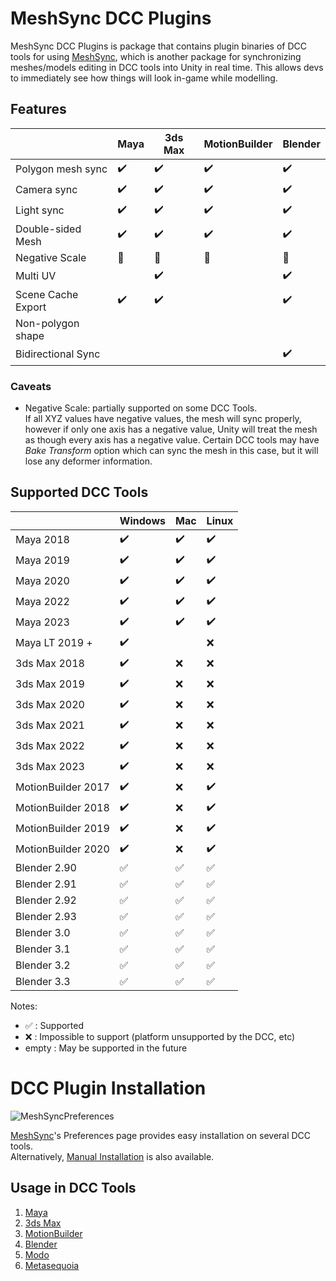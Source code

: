 # MeshSync DCC Plugins

MeshSync DCC Plugins is package that contains plugin binaries of DCC tools for using [MeshSync](https://docs.unity3d.com/Packages/com.unity.meshsync@latest), 
which is another package for synchronizing meshes/models editing in DCC tools into Unity in real time.
This allows devs to immediately see how things will look in-game while modelling.

## Features

|                     | Maya                 | 3ds Max              | MotionBuilder        | Blender              |
| --------------------| -------------------- | -------------------- | -------------------- | -------------------- |
| Polygon mesh sync   | :heavy_check_mark:   | :heavy_check_mark:   | :heavy_check_mark:   | :heavy_check_mark:   |
| Camera sync         | :heavy_check_mark:   | :heavy_check_mark:   | :heavy_check_mark:   | :heavy_check_mark:   |
| Light sync          | :heavy_check_mark:   | :heavy_check_mark:   | :heavy_check_mark:   | :heavy_check_mark:   |
| Double-sided Mesh   | :heavy_check_mark:   | :heavy_check_mark:   | :heavy_check_mark:   | :heavy_check_mark:   |
| Negative Scale      | :small_red_triangle: | :small_red_triangle: | :small_red_triangle: | :small_red_triangle: |
| Multi UV            |                      | :heavy_check_mark:   |                      | :heavy_check_mark:   |
| Scene Cache Export  | :heavy_check_mark:   | :heavy_check_mark:   |                      | :heavy_check_mark:   |
| Non-polygon shape   |                      |                      |                      |                      |
| Bidirectional Sync  |                      |                      |                      | :heavy_check_mark:   |

### Caveats

* Negative Scale: partially supported on some DCC Tools.  
  If all XYZ values have negative values, the mesh will sync properly, however if only one axis has a negative value,
  Unity will treat the mesh as though every axis has a negative value.
  Certain DCC tools may have *Bake Transform* option which can sync the mesh in this case, but it will lose any 
  deformer information.
  

## Supported DCC Tools

|                    | Windows            | Mac                | Linux              |
|--------------------| ------------------ | ------------------ |------------------- |
| Maya 2018          | :heavy_check_mark: | :heavy_check_mark: | :heavy_check_mark: |
| Maya 2019          | :heavy_check_mark: | :heavy_check_mark: | :heavy_check_mark: |
| Maya 2020          | :heavy_check_mark: | :heavy_check_mark: | :heavy_check_mark: |
| Maya 2022          | :heavy_check_mark: | :heavy_check_mark: | :heavy_check_mark: |
| Maya 2023          | :heavy_check_mark: | :heavy_check_mark: | :heavy_check_mark: |
| Maya LT 2019 +     | :heavy_check_mark: |                    | :x:                |
| 3ds Max 2018       | :heavy_check_mark: | :x:                | :x:                |
| 3ds Max 2019       | :heavy_check_mark: | :x:                | :x:                |
| 3ds Max 2020       | :heavy_check_mark: | :x:                | :x:                |
| 3ds Max 2021       | :heavy_check_mark: | :x:                | :x:                |
| 3ds Max 2022       | :heavy_check_mark: | :x:                | :x:                |
| 3ds Max 2023       | :heavy_check_mark: | :x:                | :x:                |
| MotionBuilder 2017 | :heavy_check_mark: | :x:                | :heavy_check_mark: |
| MotionBuilder 2018 | :heavy_check_mark: | :x:                | :heavy_check_mark: |
| MotionBuilder 2019 | :heavy_check_mark: | :x:                | :heavy_check_mark: |
| MotionBuilder 2020 | :heavy_check_mark: | :x:                | :heavy_check_mark: |
| Blender 2.90       | :white_check_mark: | :white_check_mark: | :white_check_mark: |
| Blender 2.91       | :white_check_mark: | :white_check_mark: | :white_check_mark: |
| Blender 2.92       | :white_check_mark: | :white_check_mark: | :white_check_mark: |
| Blender 2.93       | :white_check_mark: | :white_check_mark: | :white_check_mark: |
| Blender 3.0        | :white_check_mark: | :white_check_mark: | :white_check_mark: |
| Blender 3.1        | :white_check_mark: | :white_check_mark: | :white_check_mark: |
| Blender 3.2        | :white_check_mark: | :white_check_mark: | :white_check_mark: |
| Blender 3.3        | :white_check_mark: | :white_check_mark: | :white_check_mark: |

Notes:
* :white_check_mark: : Supported
* :x: : Impossible to support (platform unsupported by the DCC, etc)
* empty : May be supported in the future

# DCC Plugin Installation

![MeshSyncPreferences](images/MeshSyncPreferences.png)

[MeshSync](https://docs.unity3d.com/Packages/com.unity.meshsync@latest)'s Preferences page
provides easy installation on several DCC tools.  
Alternatively, [Manual Installation](Installation.md) is also available.

## Usage in DCC Tools

1. [Maya](Maya.md)
2. [3ds Max](3dsMax.md)
3. [MotionBuilder](MotionBuilder.md)
4. [Blender](Blender.md)
5. [Modo](Modo.md)
6. [Metasequoia](Metasequoia.md)

